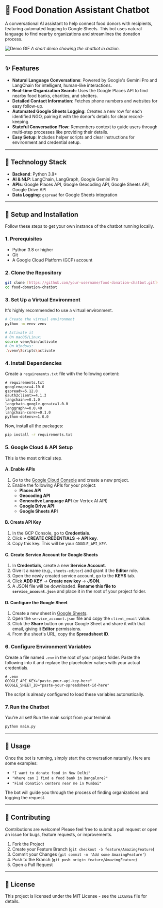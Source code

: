# 🤖 Food Donation Assistant Chatbot

A conversational AI assistant to help connect food donors with recipients, featuring automated logging to Google Sheets. This bot uses natural language to find nearby organizations and streamlines the donation process.

![Demo GIF](https://your-gif-url-here.com/demo.gif)
*A short demo showing the chatbot in action.*

---

## ✨ Features

-   **Natural Language Conversations**: Powered by Google's Gemini Pro and LangChain for intelligent, human-like interactions.
-   **Real-time Organization Search**: Uses the Google Places API to find nearby food banks, charities, and shelters.
-   **Detailed Contact Information**: Fetches phone numbers and websites for easy follow-up.
-   **Automated Google Sheets Logging**: Creates a new row for each identified NGO, pairing it with the donor's details for clear record-keeping.
-   **Stateful Conversation Flow**: Remembers context to guide users through multi-step processes like providing their details.
-   **Easy Setup**: Includes helper scripts and clear instructions for environment and credential setup.

---

## 🔧 Technology Stack

-   **Backend**: Python 3.8+
-   **AI & NLP**: LangChain, LangGraph, Google Gemini Pro
-   **APIs**: Google Places API, Google Geocoding API, Google Sheets API, Google Drive API
-   **Data Logging**: `gspread` for Google Sheets integration

---

## 🚀 Setup and Installation

Follow these steps to get your own instance of the chatbot running locally.

### 1. Prerequisites

-   Python 3.8 or higher
-   Git
-   A Google Cloud Platform (GCP) account

### 2. Clone the Repository

```bash
git clone [https://github.com/your-username/food-donation-chatbot.git](https://github.com/your-username/food-donation-chatbot.git)
cd food-donation-chatbot
```

### 3. Set Up a Virtual Environment

It's highly recommended to use a virtual environment.

```bash
# Create the virtual environment
python -m venv venv

# Activate it
# On macOS/Linux:
source venv/bin/activate
# On Windows:
.\venv\Scripts\activate
```

### 4. Install Dependencies

Create a `requirements.txt` file with the following content:

```text
# requirements.txt
googlemaps>=4.10.0
gspread>=5.12.0
oauth2client>=4.1.3
langchain>=0.1.0
langchain-google-genai>=1.0.0
langgraph>=0.0.40
langchain-core>=0.1.0
python-dotenv>=1.0.0
```

Now, install all the packages:
```bash
pip install -r requirements.txt
```

### 5. Google Cloud & API Setup

This is the most critical step.

#### **A. Enable APIs**
1.  Go to the [Google Cloud Console](https://console.cloud.google.com/) and create a new project.
2.  Enable the following APIs for your project:
    -   **Places API**
    -   **Geocoding API**
    -   **Generative Language API** (or Vertex AI API)
    -   **Google Drive API**
    -   **Google Sheets API**

#### **B. Create API Key**
1.  In the GCP Console, go to **Credentials**.
2.  Click **+ CREATE CREDENTIALS** -> **API key**.
3.  Copy this key. This will be your `GOOGLE_API_KEY`.

#### **C. Create Service Account for Google Sheets**
1.  In **Credentials**, create a new **Service Account**.
2.  Give it a name (e.g., `sheets-editor`) and grant it the **Editor** role.
3.  Open the newly created service account, go to the **KEYS** tab.
4.  Click **ADD KEY** -> **Create new key** -> **JSON**.
5.  A JSON file will be downloaded. **Rename this file to `service_account.json`** and place it in the root of your project folder.

#### **D. Configure the Google Sheet**
1.  Create a new sheet in [Google Sheets](https://sheets.google.com/).
2.  Open the `service_account.json` file and copy the `client_email` value.
3.  Click the **Share** button on your Google Sheet and share it with that email, giving it **Editor** permissions.
4.  From the sheet's URL, copy the **Spreadsheet ID**.

### 6. Configure Environment Variables

Create a file named `.env` in the root of your project folder. Paste the following into it and replace the placeholder values with your actual credentials.

```text
# .env
GOOGLE_API_KEY="paste-your-api-key-here"
GOOGLE_SHEET_ID="paste-your-spreadsheet-id-here"
```

The script is already configured to load these variables automatically.

### 7. Run the Chatbot

You're all set! Run the main script from your terminal:
```bash
python main.py
```

---

## 💬 Usage

Once the bot is running, simply start the conversation naturally. Here are some examples:

-   `"I want to donate food in New Delhi"`
-   `"Where can I find a food bank in Bangalore?"`
-   `"Find donation centers near me in Mumbai"`

The bot will guide you through the process of finding organizations and logging the request.

---

## 🤝 Contributing

Contributions are welcome! Please feel free to submit a pull request or open an issue for bugs, feature requests, or improvements.

1.  Fork the Project
2.  Create your Feature Branch (`git checkout -b feature/AmazingFeature`)
3.  Commit your Changes (`git commit -m 'Add some AmazingFeature'`)
4.  Push to the Branch (`git push origin feature/AmazingFeature`)
5.  Open a Pull Request

---

## 📄 License

This project is licensed under the MIT License - see the `LICENSE` file for details.

